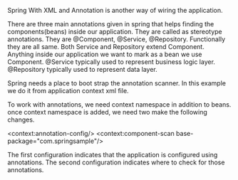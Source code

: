 Spring With XML and Annotation is another way of wiring the application.

There are three main annotations given in spring that helps finding the components(beans)  inside our application. They are called as stereotype annotations. They are @Component, @Service, @Repository. Functionally they are all same. Both Service and Repository extend Component. Anything inside our application we want to mark as a bean we use Component. @Service typically used to represent business logic layer. @Repository typically used to represent data layer.

Spring needs a place to boot strap the annotation scanner. In this example we do it from application context xml file.

To work with annotations, we need context namespace in addition to beans. once context namespace is added, we need two make the following changes.

&lt;context:annotation-config/&gt; 
&lt;context:component-scan base-package="com.springsample"/&gt;

The first configuration indicates that the application is configured using annotations.
The second configuration indicates where to check for those annotations.


